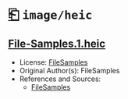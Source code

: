 # [⎗](../../../../README.md) `image/heic`

## [File-Samples.1.heic](../files/File-Samples.1.heic)

- License: [FileSamples](./LICENSE.1.txt)
- Original Author(s): FileSamples
- References and Sources:
  - [FileSamples](https://filesamples.com/samples/image/heif/sample1.heif)
